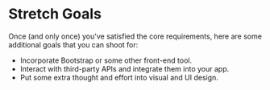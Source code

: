 # Stretch Goals

Once (and only once) you've satisfied the core requirements, here are some
additional goals that you can shoot for:

-   Incorporate Bootstrap or some other front-end tool.
-   Interact with third-party APIs and integrate them into your app.
-   Put some extra thought and effort into visual and UI design.
